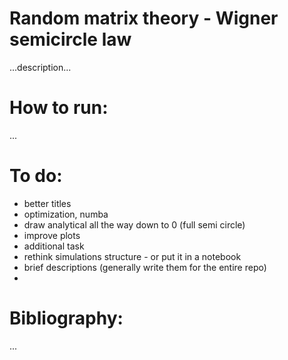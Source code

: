 # Random matrix theory - Wigner semicircle law

...description...

# How to run:
...

# To do:
- better titles
- optimization, numba
- draw analytical all the way down to 0 (full semi circle)
- improve plots
- additional task 
- rethink simulations structure - or put it in a notebook
- brief descriptions (generally write them for the entire repo)
- 
# Bibliography:
...